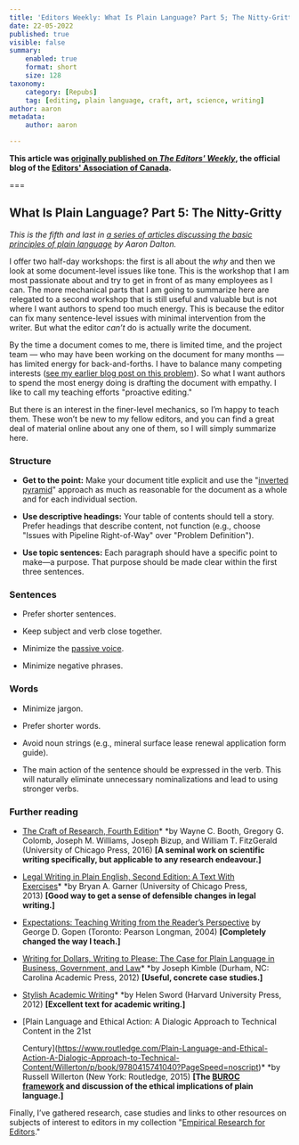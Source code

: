 ```yaml
---
title: 'Editors Weekly: What Is Plain Language? Part 5; The Nitty-Gritty'
date: 22-05-2022
published: true
visible: false
summary:
    enabled: true
    format: short
    size: 128
taxonomy:
    category: [Repubs]
    tag: [editing, plain language, craft, art, science, writing]
author: aaron
metadata:
    author: aaron

---
```


**This article was [originally published on *The Editors' Weekly*](http://blog.editors.ca/?p=9761), the official blog of the [Editors' Association of Canada](http://editors.ca).**

===

## What Is Plain Language? Part 5: The Nitty-Gritty

*This is the fifth and last in [a series of articles discussing the basic
principles of plain language](https://blog.editors.ca/?tag=plain-language) by
Aaron Dalton.*

I offer two half-day workshops: the first is all about the *why* and then we
look at some document-level issues like tone. This is the workshop that I am
most passionate about and try to get in front of as many employees as I can. The
more mechanical parts that I am going to summarize here are relegated to a
second workshop that is still useful and valuable but is not where I want
authors to spend too much energy. This is because the editor can fix many
sentence-level issues with minimal intervention from the writer. But what the
editor *can’t* do is actually write the document.

By the time a document comes to me, there is limited time, and the project team
— who may have been working on the document for many months — has limited energy
for back-and-forths. I have to balance many competing interests ([see my earlier
blog post on this problem](https://blog.editors.ca/?p=9413)). So what I want
authors to spend the most energy doing is drafting the document with empathy. I
like to call my teaching efforts "proactive editing."

But there is an interest in the finer-level mechanics, so I’m happy to teach
them. These won’t be new to my fellow editors, and you can find a great deal of
material online about any one of them, so I will simply summarize here.

### Structure

-   **Get to the point:** Make your document title explicit and use the
    "[inverted
    pyramid](https://en.wikipedia.org/wiki/Inverted_pyramid_(journalism))"
    approach as much as reasonable for the document as a whole and for each
    individual section.

-   **Use descriptive headings:** Your table of contents should tell a story.
    Prefer headings that describe content, not function (e.g., choose "Issues
    with Pipeline Right-of-Way" over "Problem Definition").

-   **Use topic sentences:** Each paragraph should have a specific point to
    make—a purpose. That purpose should be made clear within the first three
    sentences.

### Sentences

-   Prefer shorter sentences.

-   Keep subject and verb close together.

-   Minimize the [passive
    voice](http://www.lel.ed.ac.uk/~gpullum/passive_loathing.html).

-   Minimize negative phrases.

### Words

-   Minimize jargon.

-   Prefer shorter words.

-   Avoid noun strings (e.g., mineral surface lease renewal application form
    guide).

-   The main action of the sentence should be expressed in the verb. This will
    naturally eliminate unnecessary nominalizations and lead to using stronger
    verbs.

### Further reading

-   [The Craft of Research, Fourth
    Edition](https://press.uchicago.edu/ucp/books/book/chicago/C/bo23521678.html)* *by
    Wayne C. Booth, Gregory G. Colomb, Joseph M. Williams, Joseph Bizup, and
    William T. FitzGerald (University of Chicago Press, 2016) **[A seminal work
    on scientific writing specifically, but applicable to any research
    endeavour.]**

-   [Legal Writing in Plain English, Second Edition: A Text With
    Exercises](https://press.uchicago.edu/ucp/books/book/chicago/L/bo15506966.html)* *by
    Bryan A. Garner (University of Chicago Press, 2013) **[Good way to get a
    sense of defensible changes in legal writing.]**

-   [Expectations: Teaching Writing from the Reader’s
    Perspective](https://www.pearson.ch/HigherEducation/Pearson/EAN/9780205296170/Expectations) by
    George D. Gopen (Toronto: Pearson Longman, 2004) **[Completely changed the
    way I teach.]**

-   [Writing for Dollars, Writing to Please: The Case for Plain Language in
    Business, Government, and
    Law](https://cap-press.com/books/isbn/9781611631913/Writing-for-Dollars-Writing-to-Please)* *by
    Joseph Kimble (Durham, NC: Carolina Academic Press, 2012) **[Useful,
    concrete case studies.]**

-   [Stylish Academic
    Writing](https://www.hup.harvard.edu/catalog.php?isbn=9780674064485)* *by
    Helen Sword (Harvard University Press, 2012) **[Excellent text for academic
    writing.]**

-   [Plain Language and Ethical Action: A Dialogic Approach to Technical Content
    in the 21st

    Century](https://www.routledge.com/Plain-Language-and-Ethical-Action-A-Dialogic-Approach-to-Technical-Content/Willerton/p/book/9780415741040?PageSpeed=noscript)* *by
    Russell Willerton (New York: Routledge, 2015) **[The **[BUROC
    framework](http://blog.editors.ca/?p=6136)** and discussion of the ethical
    implications of plain language.]**

Finally, I’ve gathered research, case studies and links to other resources on
subjects of interest to editors in my collection "[Empirical Research for
Editors](http://aarondalton.ca/EmpiricalEditors)."
